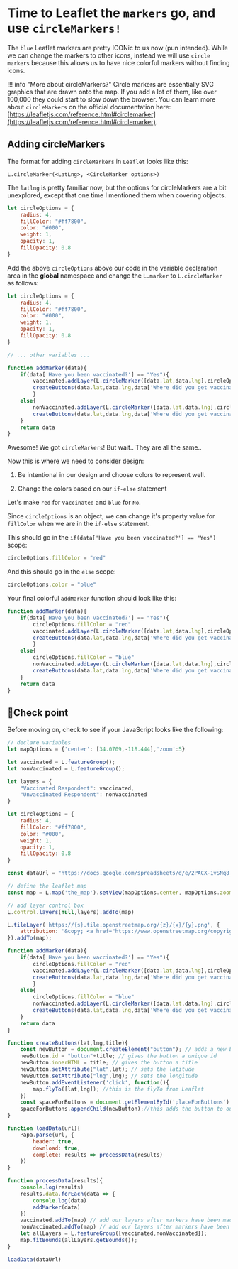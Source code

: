 # Time to Leaflet the `markers` go, and use `circleMarkers!`

The `blue` Leaflet markers are pretty ICONic to us now (pun intended). While we can change the markers to other icons, instead we will use `circle markers` because this allows us to have nice colorful markers without finding icons.

!!! info "More about circleMarkers?"
    Circle markers are essentially SVG graphics that are drawn onto the map. If you add a lot of them, like over 100,000 they could start to slow down the browser. You can learn more about `circleMarkers` on the official documentation here: [https://leafletjs.com/reference.html#circlemarker](https://leafletjs.com/reference.html#circlemarker).


## Adding circleMarkers

The format for adding `circleMarkers` in `Leaflet` looks like this:

`L.circleMarker(<LatLng>, <CircleMarker options>)`

The `latlng` is pretty familiar now, but the options for circleMarkers are a bit unexplored, except that one time I mentioned them when covering objects.

```javascript
let circleOptions = {
    radius: 4,
    fillColor: "#ff7800",
    color: "#000",
    weight: 1,
    opacity: 1,
    fillOpacity: 0.8
}
```

Add the above `circleOptions` above our code in the variable declaration area in the **global** namespace and change the `L.marker` to `L.circleMarker` as follows:

```javascript hl_lines="14 18"
let circleOptions = {
    radius: 4,
    fillColor: "#ff7800",
    color: "#000",
    weight: 1,
    opacity: 1,
    fillOpacity: 0.8
}

// ... other variables ...

function addMarker(data){
    if(data['Have you been vaccinated?'] == "Yes"){
        vaccinated.addLayer(L.circleMarker([data.lat,data.lng],circleOptions).bindPopup(`<h2>Vaccinated</h2>`))
        createButtons(data.lat,data.lng,data['Where did you get vaccinated?'])
        }
    else{
        nonVaccinated.addLayer(L.circleMarker([data.lat,data.lng],circleOptions).bindPopup(`<h2>Non-Vaccinated</h2>`))
        createButtons(data.lat,data.lng,data['Where did you get vaccinated?'])
    }
    return data
}
```

Awesome! We got `circleMarkers`! But wait.. They are all the same..

Now this is where we need to consider design:

1. Be intentional in our design and choose colors to represent well.

2. Change the colors based on our `if-else` statement

Let's make `red` for `Vaccinated` and `blue` for `No`.

Since `circleOptions` is an object, we can change it's property value for `fillColor` when we are in the `if-else` statement.

This should go in the `if(data['Have you been vaccinated?'] == "Yes")` scope:

```js
circleOptions.fillColor = "red"
```

And this should go in the `else` scope:
```js
circleOptions.color = "blue"
```

Your final colorful `addMarker` function should look like this:

```js hl_lines="3 4 8 9"
function addMarker(data){
    if(data['Have you been vaccinated?'] == "Yes"){
        circleOptions.fillColor = "red"
        vaccinated.addLayer(L.circleMarker([data.lat,data.lng],circleOptions).bindPopup(`<h2>Vaccinated</h2>`))
        createButtons(data.lat,data.lng,data['Where did you get vaccinated?'])
        }
    else{
        circleOptions.fillColor = "blue"
        nonVaccinated.addLayer(L.circleMarker([data.lat,data.lng],circleOptions).bindPopup(`<h2>Non-Vaccinated</h2>`))
        createButtons(data.lat,data.lng,data['Where did you get vaccinated?'])
    }
    return data
}
```

## 🏁Check point

Before moving on, check to see if your JavaScript looks like the following:

```js title="js/init.js" linenums="1" hl_lines="12-19 35 36 40 41"
// declare variables
let mapOptions = {'center': [34.0709,-118.444],'zoom':5}

let vaccinated = L.featureGroup();
let nonVaccinated = L.featureGroup();

let layers = {
	"Vaccinated Respondent": vaccinated,
	"Unvaccinated Respondent": nonVaccinated
}

let circleOptions = {
    radius: 4,
    fillColor: "#ff7800",
    color: "#000",
    weight: 1,
    opacity: 1,
    fillOpacity: 0.8
}

const dataUrl = "https://docs.google.com/spreadsheets/d/e/2PACX-1vSNq8_prhrSwK3CnY2pPptqMyGvc23Ckc5MCuGMMKljW-dDy6yq6j7XAT4m6GG69CISbD6kfBF0-ypS/pub?output=csv"

// define the leaflet map
const map = L.map('the_map').setView(mapOptions.center, mapOptions.zoom);

// add layer control box
L.control.layers(null,layers).addTo(map)

L.tileLayer('https://{s}.tile.openstreetmap.org/{z}/{x}/{y}.png', {
    attribution: '&copy; <a href="https://www.openstreetmap.org/copyright">OpenStreetMap</a> contributors'
}).addTo(map);

function addMarker(data){
    if(data['Have you been vaccinated?'] == "Yes"){
        circleOptions.fillColor = "red"
        vaccinated.addLayer(L.circleMarker([data.lat,data.lng],circleOptions).bindPopup(`<h2>Vaccinated</h2>`))
        createButtons(data.lat,data.lng,data['Where did you get vaccinated?'])
        }
    else{
        circleOptions.fillColor = "blue"
        nonVaccinated.addLayer(L.circleMarker([data.lat,data.lng],circleOptions).bindPopup(`<h2>Non-Vaccinated</h2>`))
        createButtons(data.lat,data.lng,data['Where did you get vaccinated?'])
    }
    return data
}

function createButtons(lat,lng,title){
    const newButton = document.createElement("button"); // adds a new button
    newButton.id = "button"+title; // gives the button a unique id
    newButton.innerHTML = title; // gives the button a title
    newButton.setAttribute("lat",lat); // sets the latitude 
    newButton.setAttribute("lng",lng); // sets the longitude 
    newButton.addEventListener('click', function(){
        map.flyTo([lat,lng]); //this is the flyTo from Leaflet
    })
    const spaceForButtons = document.getElementById('placeForButtons')
    spaceForButtons.appendChild(newButton);//this adds the button to our page.
}

function loadData(url){
    Papa.parse(url, {
        header: true,
        download: true,
        complete: results => processData(results)
    })
}

function processData(results){
    console.log(results)
    results.data.forEach(data => {
        console.log(data)
        addMarker(data)
    })
    vaccinated.addTo(map) // add our layers after markers have been made
    nonVaccinated.addTo(map) // add our layers after markers have been made  
    let allLayers = L.featureGroup([vaccinated,nonVaccinated]);
    map.fitBounds(allLayers.getBounds());
}

loadData(dataUrl)
```